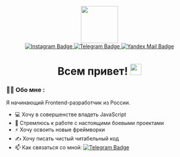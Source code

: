 
<div id="header" align="center">
  <img src="https://media.giphy.com/media/BferOKonYOspm28AiB/giphy.gif" width="100" />

  <div id="badges">
    <a href="https://instagram.com/iamjuliamaltseva">
      <img src="https://img.shields.io/badge/Instagram-red?style=for-the-badge&logo=instagram&logoColor=white" alt="Instagram Badge" />
    </a>
    <a href="https://t.me/Julia_Maltseva1912">
      <img src="https://img.shields.io/badge/Telegram-blue?style=for-the-badge&logo=telegram&logoColor=white" alt="Telegram Badge" />
    </a>
    <a href="yuliya-maltseva93@yandex.ru">
      <img src="https://img.shields.io/badge/Yandex-red?style=for-the-badge&logo=yandex&logoColor=white" alt="Yandex Mail Badge" />
    </a>  
  </div>
  <img src="https://komarev.com/ghpvc/?username=Julia-Maltseva&style=flat-square&color=blue" alt=""/>
  <h1>
    Всем привет!
    <img src="https://media.giphy.com/media/hvRJCLFzcasrR4ia7z/giphy.gif" width="30px"/>
  </h1>
</div>

### :woman_technologist: Обо мне :
  Я начинающий Frontend-разработчик из России.
  - :computer: Хочу в совершенстве владеть JavaScript 
  - :bow_and_arrow: Стремлюсь к работе с настоящими боевыми проектами 
  - :zap: Хочу освоить новые фреймворки
  - :writing_hand: Хочу писать чистый читабельный код
  - :mailbox: Как связаться со мной: [![Telegram Badge](https://img.shields.io/badge/-Julia_Maltseva-blue?style=flat&logo=Telegram&logoColor=white)](https://t.me/Julia_Maltseva1912)








